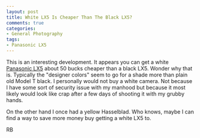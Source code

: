 ```yaml
---
layout: post
title: White LX5 Is Cheaper Than The Black LX5?
comments: true
categories:
- General Photography
tags:
- Panasonic LX5
---
```

This is an interesting development. It appears you can get a white <a href="http://www.amazon.com/gp/redirect.html?ie=UTF8&amp;location=http%3A%2F%2Fwww.amazon.com%2Fs%3Fie%3DUTF8%26ref_%3Dnb_sb_ss_i_5_9%26field-keywords%3Dpanasonic%2520lx5%26url%3Dsearch-alias%253Daps%26sprefix%3Dpanasonic&amp;tag=rbde-20&amp;linkCode=ur2&amp;camp=1789&amp;creative=390957" target="_blank">Panasonic LX5</a> about 50 bucks cheaper than a black LX5. Wonder why that is. Typically the "designer colors" seem to go for a shade more than plain old Model T black. I personally would not buy a white camera. Not because I have some sort of security issue with my manhood but because it most likely would look like crap after a few days of shooting it with my grubby hands.

On the other hand I once had a yellow Hasselblad. Who knows, maybe I can find a way to save more money buy getting a white LX5 to.

RB